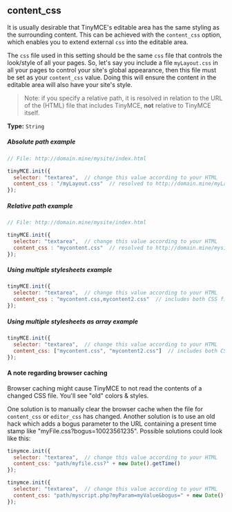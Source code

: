 
## content_css

It is usually desirable that TinyMCE's editable area has the same styling as the surrounding content. This can be achieved with the `content_css` option, which enables you to extend external `css` into the editable area.

The `css` file used in this setting should be the same `css` file that controls the look/style of all your pages. So, let's say you include a file `myLayout.css` in all your pages to control your site's global appearance, then this file must be set as your `content_css` value. Doing this will ensure the content in the editable area will also have your site's style.

> Note: if you specify a relative path, it is resolved in relation to the URL of the (HTML) file that includes TinyMCE, **not** relative to TinyMCE itself.

**Type:** `String`

##### Absolute path example

```js
// File: http://domain.mine/mysite/index.html

tinyMCE.init({
  selector: "textarea",  // change this value according to your HTML
  content_css : "/myLayout.css"  // resolved to http://domain.mine/myLayout.css
});
```

##### Relative path example

```js
// File: http://domain.mine/mysite/index.html

tinyMCE.init({
  selector: "textarea",  // change this value according to your HTML
  content_css : "mycontent.css"  // resolved to http://domain.mine/mysite/mycontent.css
});
```

##### Using multiple stylesheets example

```js
tinyMCE.init({
  selector: "textarea",  // change this value according to your HTML
  content_css : "mycontent.css,mycontent2.css"  // includes both CSS files in header
});
```

##### Using multiple stylesheets as array example

```js
tinyMCE.init({
  selector: "textarea",  // change this value according to your HTML
  content_css: ["mycontent.css", "mycontent2.css"]  // includes both CSS files in header, ability to have CSS with `,` in URL
});
```

#### A note regarding browser caching

Browser caching might cause TinyMCE to not read the contents of a changed CSS file. You'll see "old" colors & styles.

One solution is to manually clear the browser cache when the file for `content_css` or `editor_css` has changed. Another solution is to use an old hack which adds a bogus parameter to the URL containing a present time stamp like "myFile.css?bogus=10023561235". Possible solutions could look like this:

```js
tinymce.init({
  selector: "textarea",  // change this value according to your HTML
  content_css: "path/myfile.css?" + new Date().getTime()
});
```

```js
tinymce.init({
  selector: "textarea",  // change this value according to your HTML
  content_css: "path/myscript.php?myParam=myValue&bogus=" + new Date().getTime()
});
```
